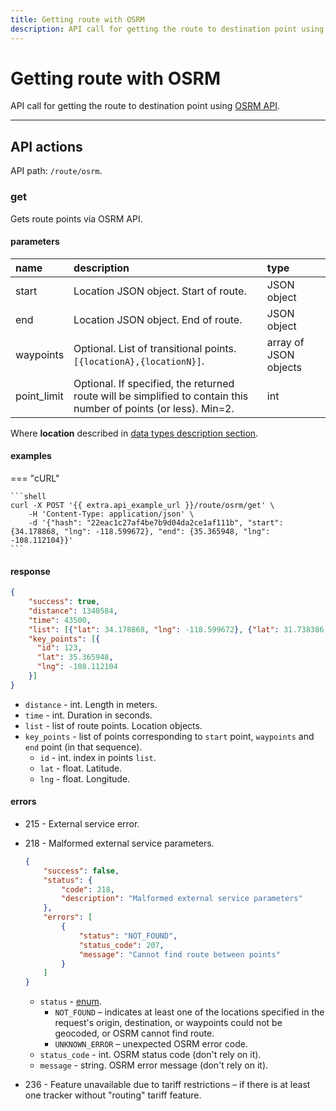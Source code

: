 ```yaml
---
title: Getting route with OSRM
description: API call for getting the route to destination point using OSRM API.
---
```


# Getting route with OSRM

API call for getting the route to destination point using [OSRM API](https://github.com/Project-OSRM/osrm-backend/wiki/Server-api#requesting-routes).

***

## API actions

API path: `/route/osrm`.

### get

Gets route points via OSRM API.

#### parameters

| name        | description                                                                                                      | type                  |
|:------------|:-----------------------------------------------------------------------------------------------------------------|:----------------------|
| start       | Location JSON object. Start of route.                                                                            | JSON object           |
| end         | Location JSON object. End of route.                                                                              | JSON object           |
| waypoints   | Optional. List of transitional points. `[{locationA},{locationN}]`.                                              | array of JSON objects |
| point_limit | Optional. If specified, the returned route will be simplified to contain this number of points (or less). Min=2. | int                   |

Where **location** described in [data types description section](../../../getting-started.md#data-types).

#### examples

=== "cURL"

    ```shell
    curl -X POST '{{ extra.api_example_url }}/route/osrm/get' \
        -H 'Content-Type: application/json' \
        -d '{"hash": "22eac1c27af4be7b9d04da2ce1af111b", "start": {34.178868, "lng": -118.599672}, "end": {35.365948, "lng": -108.112104}}'
    ```

#### response

```json
{
    "success": true,
    "distance": 1340584,
    "time": 43500,
    "list": [{"lat": 34.178868, "lng": -118.599672}, {"lat": 31.738386, "lng": -106.453854}],
    "key_points": [{
      "id": 123,
      "lat": 35.365948,
      "lng": -108.112104
    }] 
}
```

* `distance` - int. Length in meters.
* `time` - int. Duration in seconds.
* `list` - list of route points. Location objects.
* `key_points` - list of points corresponding to `start` point, `waypoints` and `end` point (in that sequence).
    * `id` - int. index in points `list`.
    * `lat` - float. Latitude.
    * `lng` - float. Longitude.

#### errors

* 215 - External service error.
* 218 - Malformed external service parameters.
  
    ```json
    {
        "success": false,
        "status": {
            "code": 218,
            "description": "Malformed external service parameters"
        },
        "errors": [
            {
                "status": "NOT_FOUND",
                "status_code": 207,
                "message": "Cannot find route between points"
            }
        ]
    }
    ```
  
    * `status` - [enum](../../../getting-started.md#data-types).
        * `NOT_FOUND` – indicates at least one of the locations specified in the request's origin, destination, or 
        waypoints could not be geocoded, or OSRM cannot find route.
        * `UNKNOWN_ERROR` – unexpected OSRM error code.
    * `status_code` - int. OSRM status code (don't rely on it).
    * `message` - string. OSRM error message (don't rely on it).
    
* 236 - Feature unavailable due to tariff restrictions – if there is at least one tracker without "routing" tariff 
feature.
